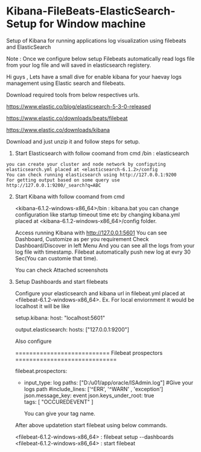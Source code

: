 # Kibana-FileBeats-ElasticSearch-Setup for Window machine
Setup of Kibana for running applications log visualization using filebeats and ElasticSearch


Note : Once we configure below setup Filebeats automatically read logs file from your log file and will saved in elasticsearch registery.


Hi guys , Lets have a small dive for enable kibana for your haevay logs management using Elastic search and filebeats.



Download required tools from below respectives urls.

https://www.elastic.co/blog/elasticsearch-5-3-0-released 

https://www.elastic.co/downloads/beats/filebeat

https://www.elastic.co/downloads/kibana

Download and just unzip it and follow steps for setup.

1)   Start Elasticsearch with follow coomand from cmd
    <elasticSearchHome>/bin : elasticsearch
  
    you can create your cluster and node network by configuting elasticsearch.yml placed at <elasticsearch-6.1.2>/config    
    You can check running elasticsearch using http://127.0.0.1:9200
    For getting output based on some query use http://127.0.0.1:9200/_search?q=ABC
    
  
2)  Start Kibana with follow coomand from cmd
 
    <kibana-6.1.2-windows-x86_64>/bin : kibana.bat
    you can change configuration like startup timeout time etc by changing  kibana.yml placed at  <kibana-6.1.2-windows-x86_64>/config         folder.
    
    Access running Kibana with http://127.0.0.1:5601
    You can see Dashboard, Customize as per you requirement
    Check Dashboard/Discover in left Menu
    And you can see all the logs from your log file with timestamp. Filebeat automatically push new log at evry 30 Sec(You can customie     that time).
      
     You can check Attached screenshots
  
3)  Setup Dashboards and start filebeats

    Configure your elasticsearch and kibana url in filebeat.yml placed at <filebeat-6.1.2-windows-x86_64>.
    Ex. For local enviornment it would be localhost it will be like
    
    setup.kibana:
    host: "localhost:5601"
    
    
    output.elasticsearch:
    hosts: ["127.0.0.1:9200"]
    
    
    Also configure 
    
    =========================== Filebeat prospectors =============================

    filebeat.prospectors:
    - input_type: log
      paths: ["D:/u01/app/oracle/ISAdmin.log"]                              #Give your logs path
      #include_lines: ['^ERR', '^WARN' , 'exception']
      json.message_key: event
      json.keys_under_root: true     
      tags: [
        "OCCUREDEVENT" 
      ]
    
      You can give your tag name.
    

    After above updatetion start filebeat using below commands.
    
    <filebeat-6.1.2-windows-x86_64> : filebeat setup --dashboards
    <filebeat-6.1.2-windows-x86_64> : start filebeat
    
    
    
    
    
  
